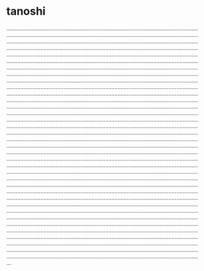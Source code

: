 # tanoshi

...................................................................................................................................................................................................................................................................................................................................................................................................................................................................................................................................................................................................................................................................................................................................................................................................................................................................................................................................................................................................................................................................................................................................................................................................................................................................................................................................................................................................................................................................................................................................................................................................................................................................................................................................................................................................................................................................................................................................................................................................................................................................................................................................................................................................................................................................................................................................................................................................................................................................................................................................................................................................................................................................................................................................................................................................................................................................................................................................................................................................................................................................................................................................................................................................................................................................................................................................................................................................................................................................................................................................................................................................................................................................................................................................................................................................................................................................................................................................................................................................................................................................................................................................................................................................................................................................................................................................................................................................................................................................................................................................................................................................................................................